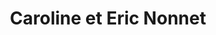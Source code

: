 ---
title: "Caroline et Eric Nonnet"
url: /fontainebleau/caroline-et-eric-nonnet/
shop: Bäckerei
---